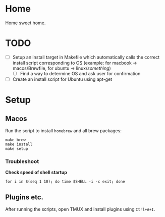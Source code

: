 # Home

Home sweet home.

# TODO
- [ ] Setup an install target in Makefile which automatically calls the correct install script corresponding to OS (example: for macbook -> macos/Brewfile, for ubuntu -> linux/_something_)
    - [ ] Find a way to determine OS and ask user for confirmation
- [ ] Create an install script for Ubuntu using apt-get

# Setup

## Macos

Run the script to install `homebrew` and all brew packages:

```shell
make brew
make install
make setup
```

### Troubleshoot

**Check speed of shell startup**

```shell
for i in $(seq 1 10); do time $SHELL -i -c exit; done
```

## Plugins etc.

After running the scripts, open TMUX and install plugins using `Ctrl+A+I`.
